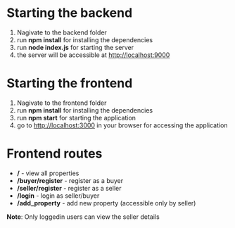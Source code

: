 # Starting the backend

1. Nagivate to the backend folder
2. run **npm install** for installing the dependencies
3. run **node index.js** for starting the server
4. the server will be accessible at [http://localhost:9000](http://localhost:9000)

# Starting the frontend

1. Nagivate to the frontend folder
2. run **npm install** for installing the dependencies
3. run **npm start** for starting the application
4. go to [http://localhost:3000](http://localhost:3000) in your browser for accessing the application

# Frontend routes

- **/** - view all properties
- **/buyer/register** - register as a buyer
- **/seller/register** - register as a seller
- **/login** - login as seller/buyer
- **/add_property** - add new property (accessible only by seller)

**Note**: Only loggedin users can view the seller details
